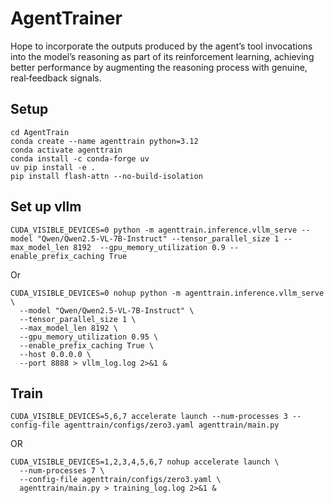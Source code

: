 # AgentTrainer
Hope to incorporate the outputs produced by the agent’s tool invocations into the model’s reasoning as part of its reinforcement learning, achieving better performance by augmenting the reasoning process with genuine, real‐feedback signals.

## Setup 

```
cd AgentTrain
conda create --name agenttrain python=3.12
conda activate agenttrain
conda install -c conda-forge uv
uv pip install -e .
pip install flash-attn --no-build-isolation
```

## Set up vllm

```
CUDA_VISIBLE_DEVICES=0 python -m agenttrain.inference.vllm_serve --model "Qwen/Qwen2.5-VL-7B-Instruct" --tensor_parallel_size 1 --max_model_len 8192  --gpu_memory_utilization 0.9 --enable_prefix_caching True
```

Or

```
CUDA_VISIBLE_DEVICES=0 nohup python -m agenttrain.inference.vllm_serve \
  --model "Qwen/Qwen2.5-VL-7B-Instruct" \
  --tensor_parallel_size 1 \
  --max_model_len 8192 \
  --gpu_memory_utilization 0.95 \
  --enable_prefix_caching True \
  --host 0.0.0.0 \
  --port 8888 > vllm_log.log 2>&1 &
```

## Train

```
CUDA_VISIBLE_DEVICES=5,6,7 accelerate launch --num-processes 3 --config-file agenttrain/configs/zero3.yaml agenttrain/main.py
```
OR

```
CUDA_VISIBLE_DEVICES=1,2,3,4,5,6,7 nohup accelerate launch \
  --num-processes 7 \
  --config-file agenttrain/configs/zero3.yaml \
  agenttrain/main.py > training_log.log 2>&1 &
```